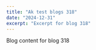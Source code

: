 ```yaml
---
title: "Ak test blogs 318"
date: "2024-12-31"
excerpt: "Excerpt for blog 318"
---
```


Blog content for blog 318